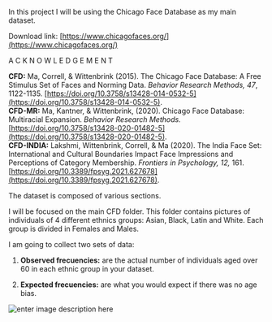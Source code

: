 In this project I will be using the Chicago Face Database as my main dataset.

Download link:  [https://www.chicagofaces.org/](https://www.chicagofaces.org/)

A C K N O W L E D G E M E N T

**CFD:** Ma, Correll, & Wittenbrink (2015). The Chicago Face Database: A Free Stimulus Set of Faces and Norming Data. _Behavior Research Methods, 47_, 1122-1135. [https://doi.org/10.3758/s13428-014-0532-5](https://doi.org/10.3758/s13428-014-0532-5).  
**CFD-MR:** Ma, Kantner, & Wittenbrink, (2020). Chicago Face Database: Multiracial Expansion. _Behavior Research Methods._ [https://doi.org/10.3758/s13428-020-01482-5](https://doi.org/10.3758/s13428-020-01482-5).  
**CFD-INDIA:** Lakshmi, Wittenbrink, Correll, & Ma (2020). The India Face Set: International and Cultural Boundaries Impact Face Impressions and Perceptions of Category Membership. _Frontiers in Psychology, 12,_ 161. [https://doi.org/10.3389/fpsyg.2021.627678](https://doi.org/10.3389/fpsyg.2021.627678).

The dataset is composed of various sections.

I will be focused on the main CFD folder. This folder contains pictures of individuals of 4 different ethnics groups: Asian, Black, Latin and White. Each group is divided in Females and Males.

I am going to collect two sets of data:

1. **Observed frecuencies:** are the actual number of individuals aged over 60 in each ethnic group in your dataset.

   

3. **Expected frecuencies:** are what you would expect if there was no age bias.

![enter image description here](https://github.com/antonyga/Bias-Insights/blob/main/Media/Data%20Preparation.png?raw=true)
